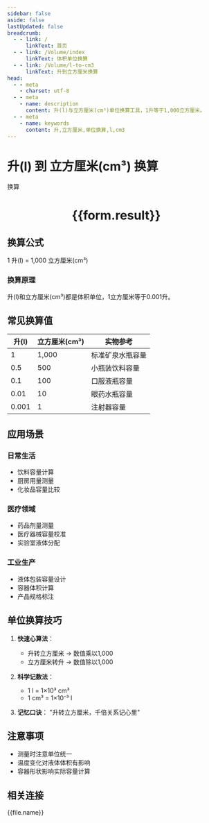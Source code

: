 ```yaml
---
sidebar: false
aside: false
lastUpdated: false
breadcrumb:
  - - link: /
      linkText: 首页
  - - link: /Volume/index
      linkText: 体积单位换算
  - - link: /Volume/l-to-cm3
      linkText: 升到立方厘米换算
head:
  - - meta
    - charset: utf-8
  - - meta
    - name: description
      content: 升(l)与立方厘米(cm³)单位换算工具，1升等于1,000立方厘米。
  - - meta
    - name: keywords
      content: 升,立方厘米,单位换算,l,cm3
---
```


# 升(l) 到 立方厘米(cm³) 换算

<script setup>
import { onMounted, reactive, inject ,ref  } from 'vue'
import { NButton,NForm ,NFormItem,NInput,NInputNumber,NSelect,NCard,useMessage ,NGrid ,NGi } from 'naive-ui'
import { defineClientComponent } from 'vitepress'
import { Volume } from '../files';

const convert = inject('convert')
const formRef = ref(null);
const rules = {
  number:{
    required: true,
    type: 'number',
    trigger: "blur"
  }
}
const form = reactive({
  number:null,
  result:'',
  title:'升(l)到立方厘米(cm³)换算'
})

const convertHandler = (e) => {
  e.preventDefault();
  formRef.value?.validate((errors)=>{
    if (!errors) {
      form.result = `${form.number} l = ${convert(form.number).from('l').to('cm3')} cm³`
    }
  })
}
</script>

<n-form size="large" :model="form" ref='formRef' :rules="rules">
  <n-form-item label="数值" path="number">
    <n-input-number size="large" style="width:100%" :min="0" v-model:value="form.number" placeholder="请输入升数值" />
  </n-form-item>
  <n-form-item>
    <n-button type="info" style="width:100%" @click="convertHandler">换算</n-button>
  </n-form-item>
</n-form>
<n-card embedded :bordered="false" hoverable>
  <div style="text-align:center">
    <h1>{{form.result}}</h1>
  </div>
</n-card>

## 换算公式
1 升(l) = 1,000 立方厘米(cm³)

### 换算原理
升(l)和立方厘米(cm³)都是体积单位，1立方厘米等于0.001升。

## 常见换算值
| 升(l) | 立方厘米(cm³) | 实物参考                 |
|-------|--------------|--------------------------|
| 1     | 1,000        | 标准矿泉水瓶容量          |
| 0.5   | 500          | 小瓶装饮料容量            |
| 0.1   | 100          | 口服液瓶容量              |
| 0.01  | 10           | 眼药水瓶容量              |
| 0.001 | 1            | 注射器容量                |

## 应用场景
### 日常生活
- 饮料容量计算
- 厨房用量测量
- 化妆品容量比较

### 医疗领域
- 药品剂量测量
- 医疗器械容量校准
- 实验室液体分配

### 工业生产
- 液体包装容量设计
- 容器体积计算
- 产品规格标注

## 单位换算技巧
1. **快速心算法**：
   - 升转立方厘米 → 数值乘以1,000
   - 立方厘米转升 → 数值除以1,000

2. **科学记数法**：
   - 1 l = 1×10³ cm³
   - 1 cm³ = 1×10⁻³ l

3. **记忆口诀**：
   "升转立方厘米，千倍关系记心里"

## 注意事项
- 测量时注意单位统一
- 温度变化对液体体积有影响
- 容器形状影响实际容量计算

## 相关连接
<n-grid x-gap="12" :cols="2">
  <n-gi v-for="(file, index) in Volume" :key="index">
    <n-button
      text
      tag="a"
      :href="file.path"
      type="info"
    >
      {{file.name}}
    </n-button>
  </n-gi>
</n-grid>
